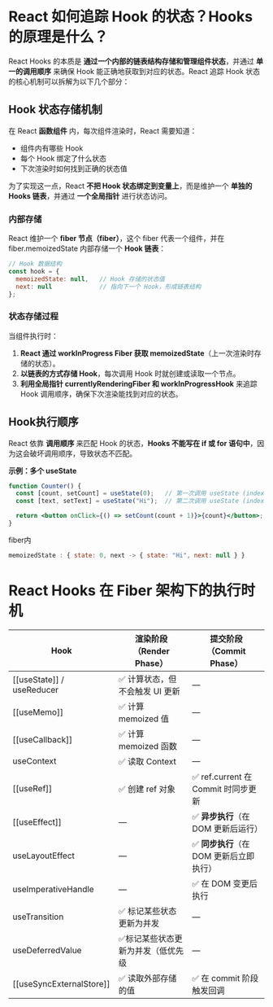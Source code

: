 # **React 如何追踪 Hook 的状态？Hooks 的原理是什么？**

React Hooks 的本质是 **通过一个内部的链表结构存储和管理组件状态**，并通过 **单一的调用顺序** 来确保 Hook 能正确地获取到对应的状态。React 追踪 Hook 状态的核心机制可以拆解为以下几个部分：

## **Hook 状态存储机制**

在 React **函数组件** 内，每次组件渲染时，React 需要知道：
- 组件内有哪些 Hook
- 每个 Hook 绑定了什么状态
- 下次渲染时如何找到正确的状态值

为了实现这一点，React **不把 Hook 状态绑定到变量上**，而是维护一个 **单独的 Hooks 链表**，并通过 **一个全局指针** 进行状态访问。

### **内部存储**

React 维护一个 **fiber 节点（fiber）**，这个 fiber 代表一个组件，并在 fiber.memoizedState 内部存储一个 **Hook 链表**：
```js
// Hook 数据结构
const hook = {
  memoizedState: null,   // Hook 存储的状态值
  next: null             // 指向下一个 Hook，形成链表结构
};
```

### **状态存储过程**

当组件执行时：
1. **React 通过 workInProgress Fiber 获取 memoizedState**（上一次渲染时存储的状态）。
2. **以链表的方式存储 Hook**，每次调用 Hook 时就创建或读取一个节点。
3. **利用全局指针 currentlyRenderingFiber 和 workInProgressHook** 来追踪 Hook 调用顺序，确保下次渲染能找到对应的状态。

## Hook执行顺序
React 依靠 **调用顺序** 来匹配 Hook 的状态，**Hooks 不能写在 if 或 for 语句中**，因为这会破坏调用顺序，导致状态不匹配。

**示例：多个 useState**
```jsx
function Counter() {
  const [count, setCount] = useState(0);   // 第一次调用 useState (index=0)
  const [text, setText] = useState("Hi");  // 第二次调用 useState (index=1)

  return <button onClick={() => setCount(count + 1)}>{count}</button>;
}
```
fiber内
```jsx
memoizedState : { state: 0, next -> { state: "Hi", next: null } }
```


# **React Hooks 在 Fiber 架构下的执行时机**
| **Hook**                  | **渲染阶段（Render Phase）** | **提交阶段（Commit Phase）**       |
| ------------------------- | ---------------------- | ---------------------------- |
| [[useState]] / useReducer | ✅ 计算状态，但不会触发 UI 更新     | —                            |
| [[useMemo]]               | ✅ 计算 memoized 值        | —                            |
| [[useCallback]]           | ✅ 计算 memoized 函数       | —                            |
| useContext                | ✅ 读取 Context           | —                            |
| [[useRef]]                | ✅ 创建 ref 对象            | ✅ ref.current 在 Commit 时同步更新 |
| [[useEffect]]             | —                      | ✅ **异步执行**（在 DOM 更新后运行）      |
| useLayoutEffect           | —                      | ✅ **同步执行**（在 DOM 更新后立即执行）    |
| useImperativeHandle       | —                      | ✅ 在 DOM 变更后执行                |
| useTransition             | ✅ 标记某些状态更新为并发          | —                            |
| useDeferredValue          | ✅标记某些状态更新为并发（低优先级      | —                            |
| [[useSyncExternalStore]]  | ✅ 读取外部存储的值             | ✅ 在 commit 阶段触发回调            |
